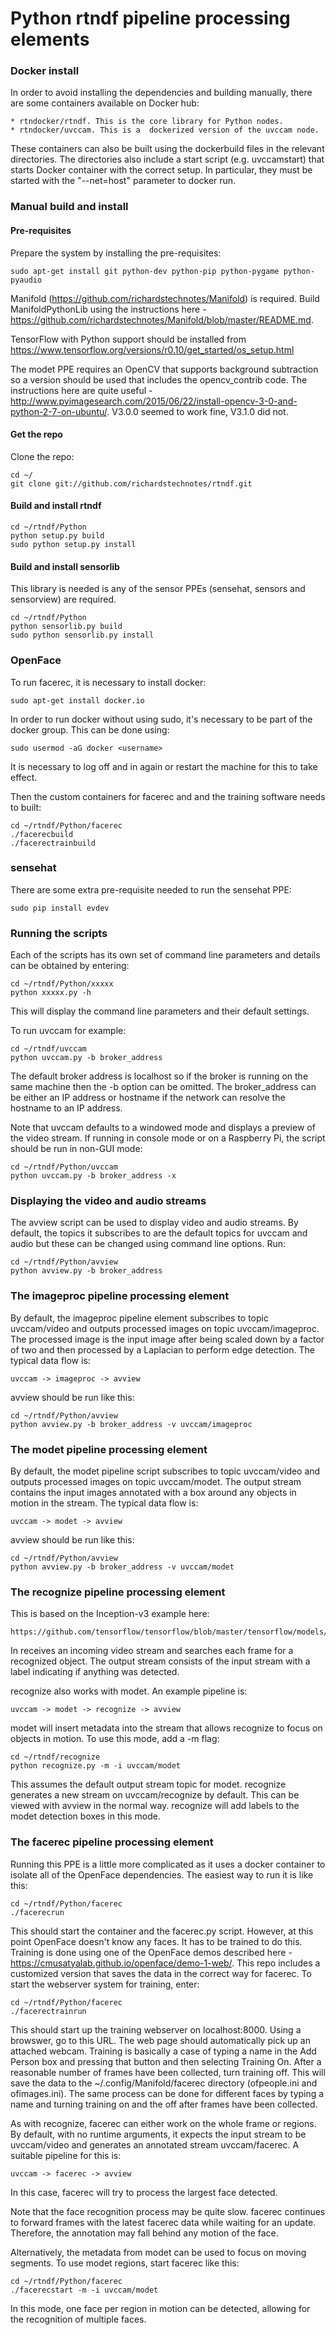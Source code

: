 # Python rtndf pipeline processing elements

### Docker install

In order to avoid installing the dependencies and building manually, there are some containers available on Docker hub:

    * rtndocker/rtndf. This is the core library for Python nodes.
    * rtndocker/uvccam. This is a  dockerized version of the uvccam node.
    
These containers can also be built using the dockerbuild files in the relevant directories. The directories also include a start script (e.g. uvccamstart) that starts Docker container with the correct setup. In particular, they must be started with the "--net=host" parameter to docker run.


### Manual build and install

#### Pre-requisites

Prepare the system by installing the pre-requisites:

	sudo apt-get install git python-dev python-pip python-pygame python-pyaudio
	
Manifold (https://github.com/richardstechnotes/Manifold) is required. Build ManifoldPythonLib using the instructions here - https://github.com/richardstechnotes/Manifold/blob/master/README.md.

TensorFlow with Python support should be installed from https://www.tensorflow.org/versions/r0.10/get_started/os_setup.html

The modet PPE requires an OpenCV that supports background subtraction so a version should be used that includes the opencv_contrib code. The instructions here are quite useful - http://www.pyimagesearch.com/2015/06/22/install-opencv-3-0-and-python-2-7-on-ubuntu/. V3.0.0 seemed to work fine, V3.1.0 did not.
    
#### Get the repo
    
Clone the repo:

    cd ~/
    git clone git://github.com/richardstechnotes/rtndf.git
    
#### Build and install rtndf

    cd ~/rtndf/Python
    python setup.py build
    sudo python setup.py install
    
#### Build and install sensorlib

This library is needed is any of the sensor PPEs (sensehat, sensors and sensorview) are required.

    cd ~/rtndf/Python
    python sensorlib.py build
    sudo python sensorlib.py install
    
### OpenFace

To run facerec, it is necessary to install docker:

    sudo apt-get install docker.io
    
In order to run docker without using sudo, it's necessary to be part of the docker group. This can be done using:

    sudo usermod -aG docker <username>
    
It is necessary to log off and in again or restart the machine for this to take effect.

Then the custom containers for facerec and and the training software needs to built:

    cd ~/rtndf/Python/facerec
    ./facerecbuild
    ./facerectrainbuild

### sensehat

There are some extra pre-requisite needed to run the sensehat PPE:

    sudo pip install evdev

### Running the scripts
    
Each of the scripts has its own set of command line parameters and details can be obtained by entering:

    cd ~/rtndf/Python/xxxxx
    python xxxxx.py -h
    
This will display the command line parameters and their default settings.
        
To run uvccam for example:

    cd ~/rtndf/uvccam
    python uvccam.py -b broker_address
    
The default broker address is localhost so if the broker is running on the same machine then the -b option can be omitted. The broker_address can be either an IP address or hostname if the network can resolve the hostname to an IP address.

Note that uvccam defaults to a windowed mode and displays a preview of the video stream. If running in console mode or on a Raspberry Pi, the script should be run in non-GUI mode:

    cd ~/rtndf/Python/uvccam
    python uvccam.py -b broker_address -x

### Displaying the video and audio streams

The avview script can be used to display video and audio streams. By default, the topics it subscribes to are the default topics for uvccam and audio but these can be changed using command line options. Run:

    cd ~/rtndf/Python/avview
    python avview.py -b broker_address

### The imageproc pipeline processing element

By default, the imageproc pipeline element subscribes to topic uvccam/video and outputs processed images on topic uvccam/imageproc. The processed image is the input image after being scaled down by a factor of two and then processed by a Laplacian to perform edge detection. The typical data flow is:

    uvccam -> imageproc -> avview
    
avview should be run like this:

    cd ~/rtndf/Python/avview
    python avview.py -b broker_address -v uvccam/imageproc
    
### The modet pipeline processing element

By default, the modet pipeline script subscribes to topic uvccam/video and outputs processed images on topic uvccam/modet. The output stream contains the input images annotated with a box around any objects in motion in the stream. The typical data flow is:

    uvccam -> modet -> avview
    
avview should be run like this:

    cd ~/rtndf/Python/avview
    python avview.py -b broker_address -v uvccam/modet
    
### The recognize pipeline processing element

This is based on the Inception-v3 example here:

    https://github.com/tensorflow/tensorflow/blob/master/tensorflow/models/image/imagenet/classify_image.py
    
In receives an incoming video stream and searches each frame for a recognized object. The output stream consists of the input stream with a label indicating if anything was detected.

recognize also works with modet. An example pipeline is:

    uvccam -> modet -> recognize -> avview
    
modet will insert metadata into the stream that allows recognize to focus on objects in motion. To use this mode, add a -m flag:

    cd ~/rtndf/recognize
    python recognize.py -m -i uvccam/modet
    
This assumes the default output stream topic for modet. recognize generates a new stream on uvccam/recognize by default. This can be viewed with avview in the normal way. recognize will add labels to the modet detection boxes in this mode.

### The facerec pipeline processing element

Running this PPE is a little more complicated as it uses a docker container to isolate all of the OpenFace dependencies. The easiest way to run it is like this:

    cd ~/rtndf/Python/facerec
    ./facerecrun
    
This should start the container and the facerec.py script. However, at this point OpenFace doesn't know any faces. It has to be trained to do this. Training is done using one of the OpenFace demos described here - https://cmusatyalab.github.io/openface/demo-1-web/. This repo includes a customized version that saves the data in the correct way for facerec. To start the webserver system for training, enter:

    cd ~/rtndf/Python/facerec
    ./facerectrainrun
    
This should start up the training webserver on localhost:8000. Using a browswer, go to this URL. The web page should automatically pick up an attached webcam. Training is basically a case of typing a name in the Add Person box and pressing that button and then selecting Training On. After a reasonable number of frames have been collected, turn training off. This will save the data to the ~/.config/Manifold/facerec directory (ofpeople.ini and ofimages.ini). The same process can be done for different faces by typing a name and turning training on and the off after frames have been collected.

As with recognize, facerec can either work on the whole frame or regions. By default, with no runtime arguments, it expects the input stream to be uvccam/video and generates an annotated stream uvccam/facerec. A suitable pipeline for this is:

    uvccam -> facerec -> avview
    
In this case, facerec will try to process the largest face detected.
    
Note that the face recognition process may be quite slow. facerec continues to forward frames with the latest facerec data while waiting for an update. Therefore, the annotation may fall behind any motion of the face.

Alternatively, the metadata from modet can be used to focus on moving segments. To use modet regions, start facerec like this:

    cd ~/rtndf/Python/facerec
    ./facerecstart -m -i uvccam/modet

In this mode, one face per region in motion can be detected, allowing for the recognition of multiple faces.

